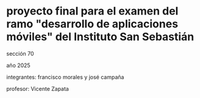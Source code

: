 # proyecto final para el examen del ramo "desarrollo de aplicaciones móviles" del Instituto San Sebastián

sección 70 

año 2025

integrantes:
francisco morales y josé campaña

profesor: Vicente Zapata
